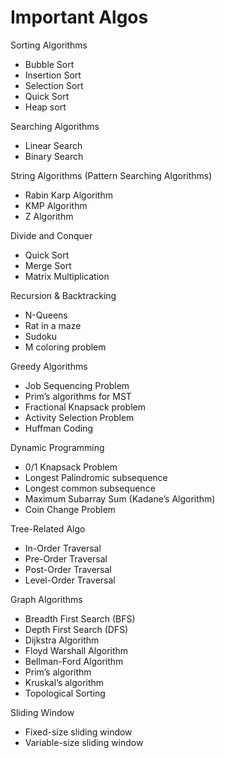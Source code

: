 # Important Algos

Sorting Algorithms

- Bubble Sort
- Insertion Sort
- Selection Sort
- Quick Sort
- Heap sort

Searching Algorithms

- Linear Search
- Binary Search

String Algorithms (Pattern Searching Algorithms)

- Rabin Karp Algorithm
- KMP Algorithm
- Z Algorithm

Divide and Conquer

- Quick Sort
- Merge Sort
- Matrix Multiplication

Recursion & Backtracking

- N-Queens
- Rat in a maze
- Sudoku
- M coloring problem

Greedy Algorithms

- Job Sequencing Problem
- Prim’s algorithms for MST
- Fractional Knapsack problem
- ⁠Activity Selection Problem
- ⁠Huffman Coding

Dynamic Programming

- 0/1 Knapsack Problem
- Longest Palindromic subsequence
- Longest common subsequence
- ⁠Maximum Subarray Sum (Kadane’s Algorithm)
- ⁠Coin Change Problem

Tree-Related Algo

- In-Order Traversal
- Pre-Order Traversal
- Post-Order Traversal
- Level-Order Traversal

Graph Algorithms

- Breadth First Search (BFS)
- Depth First Search (DFS)
- Dijkstra Algorithm
- Floyd Warshall Algorithm
- Bellman-Ford Algorithm
- ⁠Prim’s algorithm
- Kruskal’s algorithm
- ⁠Topological Sorting

Sliding Window

- Fixed-size sliding window
- Variable-size sliding window
